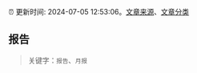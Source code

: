 :alarm_clock: 更新时间: 2024-07-05 12:53:06。[文章来源](/README.md)、[文章分类](/TAGS.md)

## 报告


> 关键字：`报告`、`月报`



